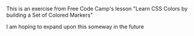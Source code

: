 This is an exercise from Free Code Camp's lesson  "Learn CSS Colors by building a Set of Colored Markers"

I am hoping to expand upon this someway in the future
